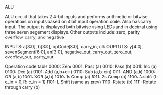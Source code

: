 ALU

ALU circuit that takes 2 4-bit inputs and performs arithmetic or bitwise operations on inputs based on 4 bit input operation code.
Also has carry input. The output is displayed both bitwise using LEDs and in decimal using three seven segement displays. 
Other outputs include: zero, parity, overflow, carry, and negative 

INPUTS: a[3:0], b[3:0], opCode[3:0], carry_in, clk
OUPTUTS: y[4:0], sevenSegment[6:0], an[3:0], negative_out, carry_out, zero_out, overflow_out, parity_out 

Operation code table 
0000: Zero
0001: Pass (a)			              0010: Pass (b)
0011: Inc (a)			                0100: Dec (a)
0101: Add (a,b+cin)		            0110: Sub (a,b-cin)
0111: AND (a,b) 		              1000: OR (a,b)
1001: XOR (a,b)			              1010: 1s Comp (a)
1011: 2s Comp (a)		              1100: A.shift (L: c_in = 0, R: c_in = 1)
1101: L.Shift (same as prev)	    1110: Rotate (b)
1111: Rotate through carry (b)
